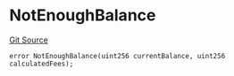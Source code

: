 # NotEnoughBalance
[Git Source](https://github.com-smastropiero/SherryLabs/sherry-contracts/blob/abea0d8e26a21a2127d6a1d9e961e252da35642b/contracts/examples/CCIPSender.sol)


```solidity
error NotEnoughBalance(uint256 currentBalance, uint256 calculatedFees);
```

